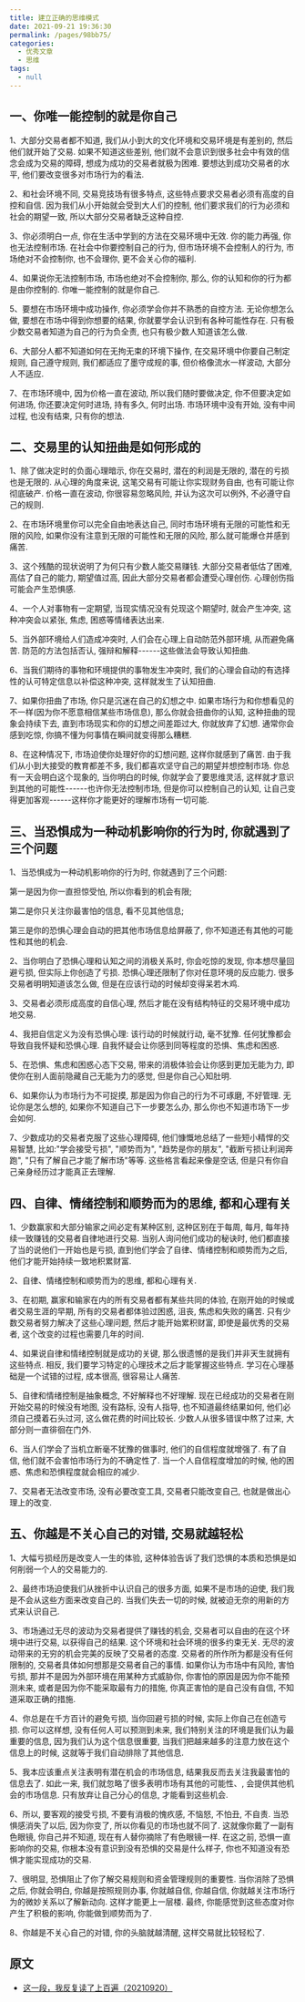 ```yaml
---
title: 建立正确的思维模式
date: 2021-09-21 19:36:30
permalink: /pages/98bb75/
categories:
  - 优秀文章
  - 思维
tags:
  - null
---
```


## 一、你唯一能控制的就是你自己

1、大部分交易者都不知道, 我们从小到大的文化环境和交易环境是有差别的, 然后他们就开始了交易. 如果不知道这些差别, 他们就不会意识到很多社会中有效的信念会成为交易的障碍, 想成为成功的交易者就极为困难. 要想达到成功交易者的水平, 他们要改变很多对市场行为的看法.

2、和社会环境不同, 交易竞技场有很多特点, 这些特点要求交易者必须有高度的自控和自信. 因为我们从小开始就会受到大人们的控制, 他们要求我们的行为必须和社会的期望一致, 所以大部分交易者缺乏这种自控.

3、你必须明白一点, 你在生活中学到的方法在交易环境中无效. 你的能力再强, 你也无法控制市场. 在社会中你要控制自己的行为, 但市场环境不会控制人的行为, 市场绝对不会控制你, 也不会理你, 更不会关心你的福利.

4、如果说你无法控制市场, 市场也绝对不会控制你, 那么, 你的认知和你的行为都是由你控制的. 你唯一能控制的就是你自己.

5、要想在市场环境中成功操作, 你必须学会你并不熟悉的自控方法. 无论你想怎么做, 要想在市场中得到你想要的结果, 你就要学会认识到有各种可能性存在. 只有极少数交易者知道为自己的行为负全责, 也只有极少数人知道该怎么做.

6、大部分人都不知道如何在无拘无束的环境下操作, 在交易环境中你要自己制定规则, 自己遵守规则, 我们都适应了墨守成规的事, 但价格像流水一样波动, 大部分人不适应.

7、在市场环境中, 因为价格一直在波动, 所以我们随时要做决定, 你不但要决定如何进场, 你还要决定何时进场, 持有多久, 何时出场. 市场环境中没有开始, 没有中间过程, 也没有结束, 只有你的想法.

## 二、交易里的认知扭曲是如何形成的

1、除了做决定时的负面心理暗示, 你在交易时, 潜在的利润是无限的, 潜在的亏损也是无限的. 从心理的角度来说, 这笔交易有可能让你实现财务自由, 也有可能让你彻底破产. 价格一直在波动, 你很容易忽略风险, 并认为这次可以例外, 不必遵守自己的规则.

2、在市场环境里你可以完全自由地表达自己, 同时市场环境有无限的可能性和无限的风险, 如果你没有注意到无限的可能性和无限的风险, 那么就可能爆仓并感到痛苦.

3、这个残酷的现状说明了为何只有少数人能交易赚钱. 大部分交易者低估了困难, 高估了自己的能力, 期望值过高, 因此大部分交易者都会遭受心理创伤. 心理创伤指可能会产生恐惧感.

4、一个人对事物有一定期望, 当现实情况没有兑现这个期望时, 就会产生冲突, 这种冲突会以紧张, 焦虑, 困惑等情绪表达出来.

5、当外部环境给人们造成冲突时, 人们会在心理上自动防范外部环境, 从而避免痛苦. 防范的方法包括否认, 强辩和解释------这些做法会导致认知扭曲.

6、当我们期待的事物和环境提供的事物发生冲突时, 我们的心理会自动的有选择性的认可特定信息以补偿这种冲突, 这样就发生了认知扭曲.

7、如果你扭曲了市场, 你只是沉迷在自己的幻想之中. 如果市场行为和你想看见的不一样(因为你不愿意相信某些市场信息), 那么你就会扭曲你的认知, 这种扭曲的现象会持续下去, 直到市场现实和你的幻想之间差距过大, 你就放弃了幻想. 通常你会感到吃惊, 你搞不懂为何事情在瞬间就变得那么糟糕.

8、在这种情况下, 市场迫使你处理好你的幻想问题, 这样你就感到了痛苦. 由于我们从小到大接受的教育都差不多, 我们都喜欢坚守自己的期望并想控制市场. 你总有一天会明白这个现象的, 当你明白的时候, 你就学会了要思维灵活, 这样就才意识到其他的可能性------也许你无法控制市场, 但是你可以控制自己的认知, 让自己变得更加客观------这样你才能更好的理解市场有一切可能.

## 三、当恐惧成为一种动机影响你的行为时, 你就遇到了三个问题

1、当恐惧成为一种动机影响你的行为时, 你就遇到了三个问题:

第一是因为你一直担惊受怕, 所以你看到的机会有限;

第二是你只关注你最害怕的信息, 看不见其他信息;

第三是你的恐惧心理会自动的把其他市场信息给屏蔽了, 你不知道还有其他的可能性和其他的机会.

2、当你明白了恐惧心理和认知之间的消极关系时, 你会吃惊的发现, 你本想尽量回避亏损, 但实际上你创造了亏损. 恐惧心理还限制了你对任意环境的反应能力. 很多交易者明明知道该怎么做, 但是在应该行动的时候却变得呆若木鸡.

3、交易者必须形成高度的自信心理, 然后才能在没有结构特征的交易环境中成功地交易.

4、我把自信定义为没有恐惧心理: 该行动的时候就行动, 毫不犹豫. 任何犹豫都会导致自我怀疑和恐惧心理. 自我怀疑会让你感到同等程度的恐惧、焦虑和困惑.

5、在恐惧、焦虑和困惑心态下交易, 带来的消极体验会让你感到更加无能为力, 即使你在别人面前隐藏自己无能为力的感觉, 但是你自己心知肚明.

6、如果你认为市场行为不可捉摸, 那是因为你自己的行为不可琢磨, 不好管理. 无论你是怎么想的, 如果你不知道自己下一步要怎么办, 那么你也不知道市场下一步会如何.

7、少数成功的交易者克服了这些心理障碍, 他们慷慨地总结了一些短小精悍的交易智慧, 比如:"学会接受亏损", "顺势而为", "趋势是你的朋友", "截断亏损让利润奔跑", "只有了解自己才能了解市场"等等. 这些格言看起来像是空话, 但是只有你自己亲身经历过才能真正去理解.

## 四、自律、情绪控制和顺势而为的思维, 都和心理有关

1、少数赢家和大部分输家之间必定有某种区别, 这种区别在于每周, 每月, 每年持续一致赚钱的交易者自律地进行交易. 当别人询问他们成功的秘诀时, 他们都直接了当的说他们一开始也是亏损, 直到他们学会了自律、情绪控制和顺势而为之后, 他们才能开始持续一致地积累财富.

2、自律、情绪控制和顺势而为的思维, 都和心理有关.

3、在初期, 赢家和输家在内的所有交易者都有某些共同的体验, 在刚开始的时候或者交易生涯的早期, 所有的交易者都体验过困惑, 沮丧, 焦虑和失败的痛苦. 只有少数交易者努力解决了这些心理问题, 然后才能开始累积财富, 即使是最优秀的交易者, 这个改变的过程也需要几年的时间.

4、如果说自律和情绪控制就是成功的关键, 那么很遗憾的是我们并非天生就拥有这些特点. 相反, 我们要学习特定的心理技术之后才能掌握这些特点. 学习在心理基础是一个试错的过程, 成本很高, 很容易让人痛苦.

5、自律和情绪控制是抽象概念, 不好解释也不好理解. 现在已经成功的交易者在刚开始交易的时候没有地图, 没有路标, 没有人指导, 也不知道最终结果如何, 他们必须自己摸着石头过河, 这么做花费的时间比较长. 少数人从很多错误中熬了过来, 大部分则一直徘徊在门外.

6、当人们学会了当机立断毫不犹豫的做事时, 他们的自信程度就增强了. 有了自信, 他们就不会害怕市场行为的不确定性了. 当一个人自信程度增加的时候, 他的困惑、焦虑和恐惧程度就会相应的减少.

7、交易者无法改变市场, 没有必要改变工具, 交易者只能改变自己, 也就是做出心理上的改变.

## 五、你越是不关心自己的对错, 交易就越轻松

1、大幅亏损经历是改变人一生的体验, 这种体验告诉了我们恐惧的本质和恐惧是如何削弱一个人的交易能力的.

2、最终市场迫使我们从挫折中认识自己的很多方面, 如果不是市场的迫使, 我们我是不会从这些方面来改变自己的. 当我们失去一切的时候, 就被迫无奈的用新的方式来认识自己.

3、市场通过无尽的波动为交易者提供了赚钱的机会, 交易者可以自由的在这个环境中进行交易, 以获得自己的结果. 这个环境和社会环境的很多约束无关. 无尽的波动带来的无穷的机会完美的反映了交易者的态度. 交易者的所作所为都是没有任何限制的, 交易者具体如何想那是交易者自己的事情. 如果你认为市场中有风险, 害怕亏损, 那并不是因为外部环境在用某种方式威胁你, 你害怕的原因是因为你不能预测未来, 或者是因为你不能采取最有力的措施, 你真正害怕的是自己没有自信, 不知道采取正确的措施.

4、你总是在千方百计的避免亏损, 当你回避亏损的时候, 实际上你自己在创造亏损. 你可以这样想, 没有任何人可以预测到未来, 我们特别关注的环境是我们认为最重要的信息, 因为我们认为这个信息很重要, 当我们把越来越多的注意力放在这个信息上的时候, 这就等于我们自动排除了其他信息.

5、我本应该重点关注表明有潜在机会的市场信息, 结果我反而去关注我最害怕的信息去了. 如此一来, 我们就忽略了很多表明市场有其他的可能性、, 会提供其他机会的市场信息. 只有放弃让自己分心的信息, 才能看到这些机会.

6、所以, 要客观的接受亏损, 不要有消极的愧疚感, 不恼怒, 不怕丑, 不自责. 当恐惧感消失了以后, 因为你变了, 所以你看见的市场也就不同了. 这就像你戴了一副有色眼镜, 你自己并不知道, 现在有人替你摘除了有色眼镜一样. 在这之前, 恐惧一直影响你的交易, 你根本没有意识到没有恐惧的交易是什么样子, 你也不知道没有恐惧才能实现成功的交易.

7、很明显, 恐惧阻止了你了解交易规则和资金管理规则的重要性. 当你消除了恐惧之后, 你就会明白, 你越是按照规则办事, 你就越自信, 你越自信, 你就越关注市场行为的微妙关系以了解新动向. 这样才能更上一层楼. 最终, 你能感觉到这些态度对你产生了积极的影响, 你能做到顺势而为了.

8、你越是不关心自己的对错, 你的头脑就越清醒, 这样交易就比较轻松了.

## 原文

- [这一段，我反复读了上百遍（20210920）](https://mp.weixin.qq.com/s/N3D1cZtmocSbgSPjRi3UnQ)
